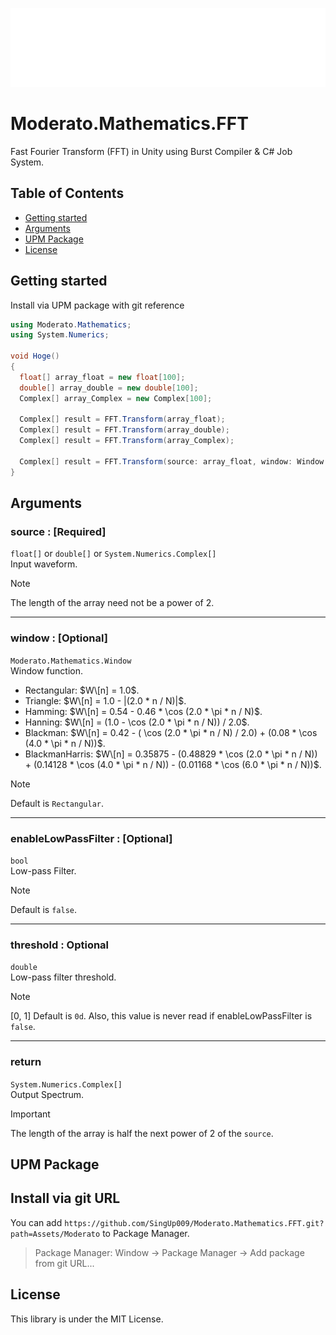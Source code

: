 ![Moderato Logo - White](Images/Moderato_White.png)

# Moderato.Mathematics.FFT

Fast Fourier Transform (FFT) in Unity using Burst Compiler &amp; C# Job System.

## Table of Contents

- [Getting started](#getting-started)
- [Arguments](#arguments)
- [UPM Package](#upm-package)
- [License](#license)

Getting started
---
Install via UPM package with git reference

```csharp
using Moderato.Mathematics;
using System.Numerics;

void Hoge()
{
  float[] array_float = new float[100];
  double[] array_double = new double[100];
  Complex[] array_Complex = new Complex[100];

  Complex[] result = FFT.Transform(array_float);
  Complex[] result = FFT.Transform(array_double);
  Complex[] result = FFT.Transform(array_Complex);

  Complex[] result = FFT.Transform(source: array_float, window: Window.Rectangular, enableLowPassFilter: true, threshold: 0.5);
}
```

Arguments
---
### source : **\[Required]**
`float[]` or `double[]` or `System.Numerics.Complex[]`<br>
Input waveform.
> [!NOTE]
> The length of the array need not be a power of 2.
---
### window : **\[Optional]**
`Moderato.Mathematics.Window`<br>
Window function.
  * Rectangular: $W\[n] = 1.0$.
  * Triangle: $W\[n] = 1.0 - |(2.0 * n / N)|$.
  * Hamming: $W\[n] = 0.54 - 0.46 * \cos (2.0 * \pi * n / N)$.
  * Hanning: $W\[n] = (1.0 - \cos (2.0 * \pi * n / N)) / 2.0$.
  * Blackman: $W\[n] = 0.42 - ( \cos (2.0 * \pi * n / N) / 2.0) + (0.08 * \cos (4.0 * \pi * n / N))$.
  * BlackmanHarris: $W\[n] = 0.35875 - (0.48829 * \cos (2.0 * \pi * n / N)) + (0.14128 * \cos (4.0 * \pi * n / N)) - (0.01168 * \cos (6.0 * \pi * n / N))$.

> [!NOTE]
> Default is `Rectangular`.
---
### enableLowPassFilter : **\[Optional]**
`bool`<br>
Low-pass Filter.

> [!NOTE]
> Default is `false`.
---
### threshold : **Optional**
`double`<br>
Low-pass filter threshold.

> [!NOTE]
> [0, 1]
> Default is `0d`.
> Also, this value is never read if enableLowPassFilter is `false`.
---
### return
`System.Numerics.Complex[]`<br>
Output Spectrum.
> [!IMPORTANT]
> The length of the array is half the next power of 2 of the `source`.

UPM Package
---
## Install via git URL
You can add `https://github.com/SingUp009/Moderato.Mathematics.FFT.git?path=Assets/Moderato` to Package Manager.
> Package Manager: Window -> Package Manager -> Add package from git URL...

License
---
This library is under the MIT License.
